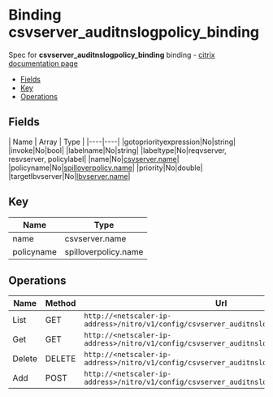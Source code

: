 # Binding csvserver_auditnslogpolicy_binding

Spec for **csvserver_auditnslogpolicy_binding** binding - [citrix documentation page](https://developer-docs.citrix.com/projects/netscaler-nitro-api/en/11.0/configuration/content-switching/csvserver_auditnslogpolicy_binding/csvserver_auditnslogpolicy_binding/)

- [Fields](#fields)
- [Key](#key)
- [Operations](#operations)

## Fields

| Name | Array | Type |
|----|----|
|gotopriorityexpression|No|string|
|invoke|No|bool|
|labelname|No|string|
|labeltype|No|reqvserver, resvserver, policylabel|
|name|No|[csvserver.name](/doc/resources/csvserver.md)|
|policyname|No|[spilloverpolicy.name](/doc/resources/spilloverpolicy.md)|
|priority|No|double|
|targetlbvserver|No|[lbvserver.name](/doc/resources/lbvserver.md)|

## Key

| Name | Type |
|----|----|
| name | csvserver.name |
| policyname | spilloverpolicy.name |

## Operations

| Name | Method | Url |
|----|----|----|
| List | GET | `http://<netscaler-ip-address>/nitro/v1/config/csvserver_auditnslogpolicy_binding` |
| Get | GET | `http://<netscaler-ip-address>/nitro/v1/config/csvserver_auditnslogpolicy_binding/<name>` |
| Delete | DELETE | `http://<netscaler-ip-address>/nitro/v1/config/csvserver_auditnslogpolicy_binding/<name>` |
| Add | POST | `http://<netscaler-ip-address>/nitro/v1/config/csvserver_auditnslogpolicy_binding` |


